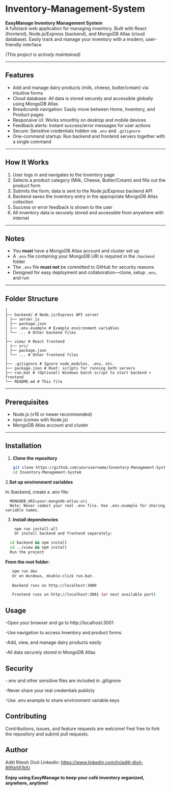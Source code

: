 # Inventory-Management-System

**EasyManage Inventory Management System**  
A fullstack web application for managing inventory. Built with React (frontend), Node.js/Express (backend), and MongoDB Atlas (cloud database). Easily track and manage your inventory with a modern, user-friendly interface.

*(This project is actively maintained)*

---

## Features

- Add and manage dairy products (milk, cheese, butter/cream) via intuitive forms  
- Cloud database: All data is stored securely and accessible globally using MongoDB Atlas  
- Breadcrumb navigation: Easily move between Home, Inventory, and Product pages  
- Responsive UI: Works smoothly on desktop and mobile devices  
- Feedback alerts: Instant success/error messages for user actions  
- Secure: Sensitive credentials hidden via `.env` and `.gitignore`  
- One-command startup: Run backend and frontend servers together with a single command  

---

## How It Works

1. User logs in and navigates to the Inventory page  
2. Selects a product category (Milk, Cheese, Butter/Cream) and fills out the product form  
3. Submits the form; data is sent to the Node.js/Express backend API  
4. Backend saves the inventory entry in the appropriate MongoDB Atlas collection  
5. Success or error feedback is shown to the user  
6. All inventory data is securely stored and accessible from anywhere with internet  

---

## Notes

- You **must** have a MongoDB Atlas account and cluster set up  
- A `.env` file containing your MongoDB URI is required in the `/backend` folder  
- The `.env` file **must not** be committed to GitHub for security reasons  
- Designed for easy deployment and collaboration—clone, setup `.env`, and run  

---

## Folder Structure

```Inventory-Management-System/
│
├── backend/ # Node.js/Express API server
│ ├── server.js
│ ├── package.json
│ ├── .env.example # Example environment variables
│ └── ... # Other backend files
│
├── view/ # React frontend
│ ├── src/
│ ├── package.json
│ └── ... # Other frontend files
│
├── .gitignore # Ignore node_modules, .env, etc.
├── package.json # Root: scripts for running both servers
├── run.bat # (Optional) Windows batch script to start backend + frontend
└── README.md # This file

```
---

## Prerequisites

- Node.js (v16 or newer recommended)  
- npm (comes with Node.js)  
- MongoDB Atlas account and cluster  

---

## Installation

1. **Clone the repository**

   ```bash
   git clone https://github.com/yourusername/Inventory-Management-System.git
   cd Inventory-Management-System

2.**Set up environment variables**

In /backend, create a .env file:

  ```inis
    MONGODB_URI=your-mongodb-atlas-uri
    Note: Never commit your real .env file. Use .env.example for sharing variable names.
```
3. **Install dependencies**

```bash
    npm run install-all
    Or install backend and frontend separately:
```    
  ```bash
    cd backend && npm install
    cd ../view && npm install
    Run the project
```   
  **From the root folder:**
    
 ``` bash
    npm run dev
    Or on Windows, double-click run.bat.
    
    Backend runs on http://localhost:3000

    Frontend runs on http://localhost:3001 (or next available port)
```

## Usage
-Open your browser and go to http://localhost:3001

-Use navigation to access Inventory and product forms

-Add, view, and manage dairy products easily

-All data securely stored in MongoDB Atlas

## Security
-.env and other sensitive files are included in .gitignore

-Never share your real credentials publicly

-Use .env.example to share environment variable keys

## Contributing
Contributions, issues, and feature requests are welcome! Feel free to fork the repository and submit pull requests.

## Author
Aditi Ritesh Dixit
LinkedIn: https://www.linkedin.com/in/aditi-dixit-895b551b5/

**Enjoy using EasyManage to keep your café inventory organized, anywhere, anytime!**

